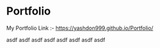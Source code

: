 # Portfolio
My Portfolio Link :-
https://yashdon999.github.io/Portfolio/

asdf
asdf
asdf
asdf
asdf
asdf
asdf
asdf
